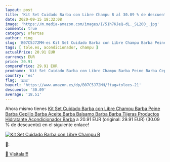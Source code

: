 ```yaml
---
layout: post
title: 'Kit Set Cuidado Barba con Libre Champu B al 30.09 % de descuento'
date: 2020-09-15 18:32:08
image: 'https://m.media-amazon.com/images/I/51h7KJeQ-dL._SL200_.jpg'
comments: true
category: ofertas
author: ring
slug: 'B07C5J72MH-es Kit Set Cuidado Barba con Libre Champu Barba Peine Barba...'
tags: [ tole.es, acondicionador, champu ]
actualPrice: 20.91 EUR
currency: EUR
price: 20.91
comparePrice: 29.91 EUR
prodname: 'Kit Set Cuidado Barba con Libre Champu Barba Peine Barba Cepillo Barba Aceite Barba Balsamo Barba Barba Tijeras Productos Hidratante Acondicionador Barba'
country: 'es'
flag: '🇪🇸'
buyurl: 'https://www.amazon.es/dp/B07C5J72MH/?tag=tolees-21'
descuento: '30.09'
average: '18.51'
---
```


Ahora mismo tienes [Kit Set Cuidado Barba con Libre Champu Barba Peine Barba Cepillo Barba Aceite Barba Balsamo Barba Barba Tijeras Productos Hidratante Acondicionador Barba](https://www.amazon.es/dp/B07C5J72MH/?tag=tolees-21) a 20.91 EUR (original: 29.91 EUR) (30.09 %  de descuento) en el siguiente enlace!

[![Kit Set Cuidado Barba con Libre Champu B](https://m.media-amazon.com/images/I/51h7KJeQ-dL._SL200_.jpg)](https://www.amazon.es/dp/B07C5J72MH/?tag=tolees-21)

🔎:


[🛒 Visítala!!!](https://www.amazon.es/dp/B07C5J72MH/?tag=tolees-21)
